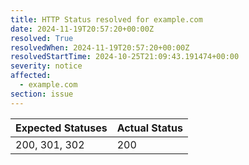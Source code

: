 ```yaml
---
title: HTTP Status resolved for example.com
date: 2024-11-19T20:57:20+00:00Z
resolved: True
resolvedWhen: 2024-11-19T20:57:20+00:00Z
resolvedStartTime: 2024-10-25T21:09:43.191474+00:00
severity: notice
affected:
  - example.com
section: issue
---
```


| Expected Statuses | Actual Status  |
|-------------------|----------------|
| 200, 301, 302 | 200 |
